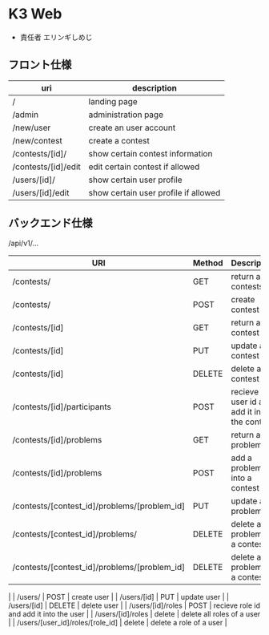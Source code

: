 # K3 Web
- 責任者 エリンギしめじ
## フロント仕様

| uri | description |
| -------- | -------- |
| / | landing page |
| /admin | administration page |
| /new/user | create an user account |
| /new/contest | create a contest |
| /contests/[id]/ | show certain contest information |
| /contests/[id]/edit | edit certain contest if allowed |
| /users/[id]/ | show certain user profile |
| /users/[id]/edit | show certain user profile if allowed |

## バックエンド仕様
/api/v1/...

| URI | Method | Description |
| -------- | -------- | -------- |
| /contests/ | GET | return all contests |
| /contests/ | POST | create contest |
| /contests/[id] | GET | return a contest |
| /contests/[id] | PUT | update a contest |
| /contests/[id] | DELETE | delete a contest |
| /contests/[id]/participants | POST | recieve user id and add it into the contest |
| /contests/[id]/problems | GET | return all problems |
| /contests/[id]/problems | POST | add a problem into a contest |
| /contests/[contest_id]/problems/[problem_id] | PUT | update a problem |
| /contests/[contest_id]/problems/ | DELETE | delete all problems in a contest |
| /contests/[contest_id]/problems/[problem_id] | DELETE | delete a problem in a contest |
| 
| /users/ | POST | create user |
| /users/[id] | PUT | update user |
| /users/[id] | DELETE | delete user |
| /users/[id]/roles | POST | recieve role id and add it into the user |
| /users/[id]/roles | delete | delete all roles of a user |
| /users/[user_id]/roles/[role_id] | delete | delete a role of a user |
